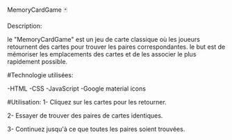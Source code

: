 MemoryCardGame 🃏

Description:

le "MemoryCardGame" est un jeu de carte classique où les joueurs retournent des cartes pour trouver les paires correspondantes.
le but est de mémoriser les emplacements des cartes et de les associer le plus rapidement possible.

#Technologie utilisées:

-HTML
-CSS
-JavaScript
-Google material icons

#Utilisation:
1- Cliquez sur les cartes pour les retourner. 

2- Essayer de trouver des paires de cartes identiques.

3- Continuez jusqu'à ce que toutes les paires soient trouvées.
